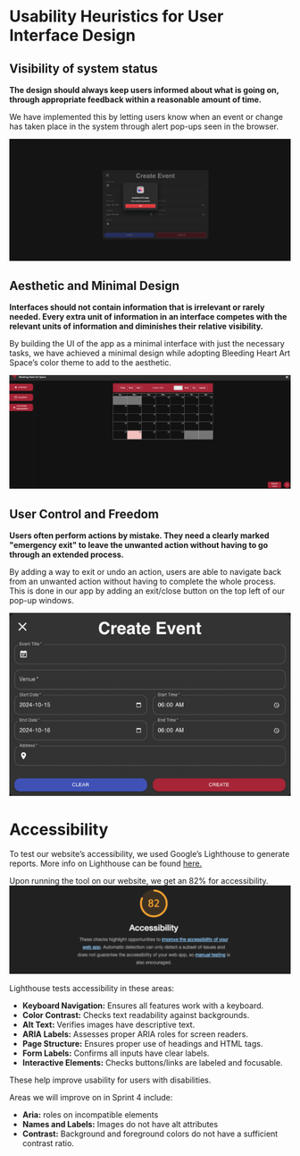 # Usability Heuristics for User Interface Design

## **Visibility of system status**

**The design should always keep users informed about what is going on, through appropriate feedback within a reasonable amount of time.**

We have implemented this by letting users know when an event or change has taken place in the system through alert pop-ups seen in the browser.

![Create-event](images/create-event.png)

## **Aesthetic and Minimal Design**

**Interfaces should not contain information that is irrelevant or rarely needed. Every extra unit of information in an interface competes with the relevant units of information and diminishes their relative visibility.**

By building the UI of the app as a minimal interface with just the necessary tasks, we have achieved a minimal design while adopting Bleeding Heart Art Space’s color theme to add to the aesthetic.

![Calendar](images/calendar.png)

## **User Control and Freedom**

**Users often perform actions by mistake. They need a clearly marked "emergency exit" to leave the unwanted action without having to go through an extended process.**

By adding a way to exit or undo an action, users are able to navigate back from an unwanted action without having to complete the whole process. This is done in our app by adding an exit/close button on the top left of our pop-up windows.

![Create-event](images/create-event2.png)

# **Accessibility**

To test our website’s accessibility, we used Google’s Lighthouse to generate reports. More info on Lighthouse can be found [here.](https://developer.chrome.com/docs/lighthouse/overview)

Upon running the tool on our website, we get an 82% for accessibility.   
![Accessibility](images/accessibility.png)

Lighthouse tests accessibility in these areas:

* **Keyboard Navigation:** Ensures all features work with a keyboard.  
* **Color Contrast:** Checks text readability against backgrounds.  
* **Alt Text:** Verifies images have descriptive text.  
* **ARIA Labels:** Assesses proper ARIA roles for screen readers.  
* **Page Structure:** Ensures proper use of headings and HTML tags.  
* **Form Labels:** Confirms all inputs have clear labels.  
* **Interactive Elements:** Checks buttons/links are labeled and focusable.


These help improve usability for users with disabilities.

Areas we will improve on in Sprint 4 include:

* **Aria:** roles on incompatible elements  
* **Names and Labels:** Images do not have alt attributes  
* **Contrast:** Background and foreground colors do not have a sufficient contrast ratio.

